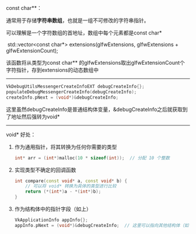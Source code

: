 const char**：

通常用于存储**字符串数组**，也就是一组不可修改的字符串指针。

可以理解是一个字符数组的首地址，数组中每个元素都是const char*

​	std::vector<const char*> extensions(glfwExtensions, glfwExtensions + glfwExtensionCount);

该函数将从类型为const char** 的glfwExtensions取出glfwExtensionCount个字符指针，存到extensions的动态数组中

---

```C++
VkDebugUtilsMessengerCreateInfoEXT debugCreateInfo{};
populateDebugMessengerCreateInfo(debugCreateInfo);
createInfo.pNext = (void*)&debugCreateInfo;
```

这里虽然debugCreateInfo是普通结构体变量，&debugCreateInfo之后就获取到了地址然后强转为void*

---

void* 好处：

1. 作为通用指针，将其转换为任何你需要的类型

   ```c++
   int* arr = (int*)malloc(10 * sizeof(int));  // 分配 10 个整数
   ```

   

2. 实现类型不确定的回调函数

   ```c++
   int compare(const void* a, const void* b) {
       // 可以将 void* 转换为具体的类型进行比较
       return (*(int*)a - *(int*)b);
   }
   ```

3. 作为结构体中的指针字段（如上）

   ```c++
   VkApplicationInfo appInfo{};
   appInfo.pNext = (void*)&debugCreateInfo;  // 这里可以指向其他结构体（如 debugCreateInfo）
   
   ```

   

